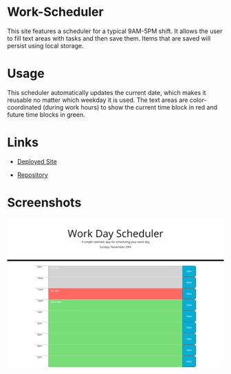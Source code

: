 # Work-Scheduler

This site features a scheduler for a typical 9AM-5PM shift. It allows the user to fill text areas with tasks and then save them. Items that are saved will persist using local storage.

# Usage

This scheduler automatically updates the current date, which makes it reusable no matter which weekday it is used. The text areas are color-coordinated (during work hours) to show the current time block in red and future time blocks in green.

# Links

* [Deployed Site](https://sossw1.github.io/Work-Scheduler/)

* [Repository](https://github.com/sossw1/Work-Scheduler)

# Screenshots

![Screenshot](/assets/screenshot.png)